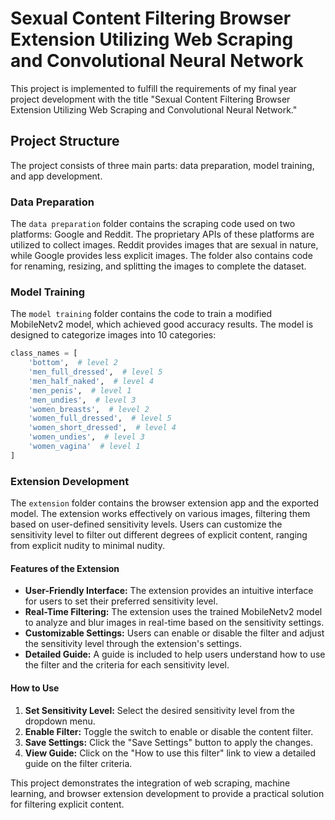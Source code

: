 # Sexual Content Filtering Browser Extension Utilizing Web Scraping and Convolutional Neural Network

This project is implemented to fulfill the requirements of my final year project development with the title "Sexual Content Filtering Browser Extension Utilizing Web Scraping and Convolutional Neural Network."

## Project Structure

The project consists of three main parts: data preparation, model training, and app development.

### Data Preparation

The `data preparation` folder contains the scraping code used on two platforms: Google and Reddit. The proprietary APIs of these platforms are utilized to collect images. Reddit provides images that are sexual in nature, while Google provides less explicit images. The folder also contains code for renaming, resizing, and splitting the images to complete the dataset.

### Model Training

The `model training` folder contains the code to train a modified MobileNetv2 model, which achieved good accuracy results. The model is designed to categorize images into 10 categories:

```python
class_names = [
    'bottom',  # level 2
    'men_full_dressed',  # level 5
    'men_half_naked',  # level 4
    'men_penis',  # level 1
    'men_undies',  # level 3
    'women_breasts',  # level 2
    'women_full_dressed',  # level 5
    'women_short_dressed',  # level 4
    'women_undies',  # level 3
    'women_vagina'  # level 1
]
```

### Extension Development

The `extension` folder contains the browser extension app and the exported model. The extension works effectively on various images, filtering them based on user-defined sensitivity levels. Users can customize the sensitivity level to filter out different degrees of explicit content, ranging from explicit nudity to minimal nudity.

#### Features of the Extension

- **User-Friendly Interface:** The extension provides an intuitive interface for users to set their preferred sensitivity level.
- **Real-Time Filtering:** The extension uses the trained MobileNetv2 model to analyze and blur images in real-time based on the sensitivity settings.
- **Customizable Settings:** Users can enable or disable the filter and adjust the sensitivity level through the extension's settings.
- **Detailed Guide:** A guide is included to help users understand how to use the filter and the criteria for each sensitivity level.

#### How to Use

1. **Set Sensitivity Level:** Select the desired sensitivity level from the dropdown menu.
2. **Enable Filter:** Toggle the switch to enable or disable the content filter.
3. **Save Settings:** Click the "Save Settings" button to apply the changes.
4. **View Guide:** Click on the "How to use this filter" link to view a detailed guide on the filter criteria.

This project demonstrates the integration of web scraping, machine learning, and browser extension development to provide a practical solution for filtering explicit content.
